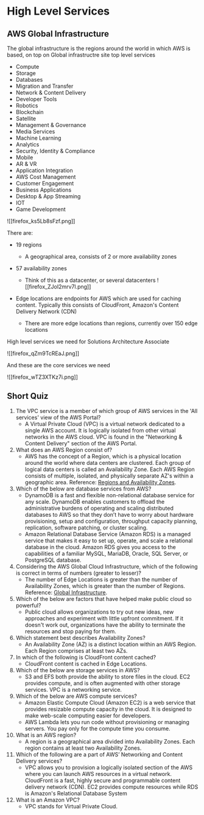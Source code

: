 # High Level Services

## AWS Global Infrastructure
The global infrastructure is the regions around the world in which AWS is based, on top on Global infrastructre site top level services
- Compute
- Storage
- Databases 
- Migration and Transfer
- Network & Content Delivery
- Developer Tools
- Robotics
- Blockchain
- Satellite
- Management & Governance
- Media Services
- Machine Learning
- Analytics
- Security, Identity & Compliance
- Mobile
- AR & VR 
- Application Integration
- AWS Cost Management
- Customer Engagement
- Business Applications
- Desktop & App Streaming
- IOT
- Game Development

![[firefox_ks5Lb8sFzf.png]]

There are:
- 19 regions
	- A geographical area, consists of 2 or more availability zones
- 57 availability zones
	- Think of this as a datacenter, or several datacenters
![[firefox_ZJoI2mrv7l.png]]

- Edge locations are endpoints for AWS which are used for caching content. Typically this consists of CloudFront, Amazon's Content Delivery Network (CDN)
	- There are more edge locations than regions, currently over 150 edge locations 

High level services we need for Solutions Architecture Associate

![[firefox_qZm9TcREaJ.png]]

And these are the core services we need

![[firefox_wTZ3XTKz7i.png]]

## Short Quiz
1. The VPC service is a member of which group of AWS services in the 'All services' view of the AWS Portal?
	- A Virtual Private Cloud (VPC) is a virtual network dedicated to a single AWS account. It is logically isolated from other virtual networks in the AWS cloud. VPC is found in the "Networking & Content Delivery" section of the AWS Portal.
2. What does an AWS Region consist of?
	- AWS has the concept of a Region, which is a physical location around the world where data centers are clustered. Each group of logical data centers is called an Availability Zone. Each AWS Region consists of multiple, isolated, and physically separate AZ's within a geographic area. Reference: [Regions and Availability Zones](https://aws.amazon.com/about-aws/global-infrastructure/regions_az/ "null").
3. Which of the below are database services from AWS?
	- DynamoDB is a fast and flexible non-relational database service for any scale. DynamoDB enables customers to offload the administrative burdens of operating and scaling distributed databases to AWS so that they don’t have to worry about hardware provisioning, setup and configuration, throughput capacity planning, replication, software patching, or cluster scaling.
	- Amazon Relational Database Service (Amazon RDS) is a managed service that makes it easy to set up, operate, and scale a relational database in the cloud. Amazon RDS gives you access to the capabilities of a familiar MySQL, MariaDB, Oracle, SQL Server, or PostgreSQL database.
4. Considering the AWS Global Cloud Infrastructure, which of the following is correct in terms of numbers (greater to lesser)?
	- The number of Edge Locations is greater than the number of Availability Zones, which is greater than the number of Regions. Reference: [Global Infrastructure](https://aws.amazon.com/about-aws/global-infrastructure/ "null").
5. Which of the below are factors that have helped make public cloud so powerful?
	- Public cloud allows organizations to try out new ideas, new approaches and experiment with little upfront commitment. If it doesn't work out, organizations have the ability to terminate the resources and stop paying for them.
6. Which statement best describes Availability Zones?
	- An Availability Zone (AZ) is a distinct location within an AWS Region. Each Region comprises at least two AZs.
7. In which of the following is CloudFront content cached?
	- CloudFront content is cached in Edge Locations.
8. Which of the below are storage services in AWS?
	- S3 and EFS both provide the ability to store files in the cloud. EC2 provides compute, and is often augmented with other storage services. VPC is a networking service.
9. Which of the below are AWS compute services?
	-	Amazon Elastic Compute Cloud (Amazon EC2) is a web service that provides resizable compute capacity in the cloud. It is designed to make web-scale computing easier for developers.
	- AWS Lambda lets you run code without provisioning or managing servers. You pay only for the compute time you consume.
10. What is an AWS region?
	- A region is a geographical area divided into Availability Zones. Each region contains at least two Availability Zones.
11. Which of the following are a part of AWS’ Networking and Content Delivery services?
	- VPC allows you to provision a logically isolated section of the AWS where you can launch AWS resources in a virtual network. CloudFront is a fast, highly secure and programmable content delivery network (CDN). EC2 provides compute resources while RDS is Amazon's Relational Database System
12. What is an Amazon VPC?
	- VPC stands for Virtual Private Cloud.